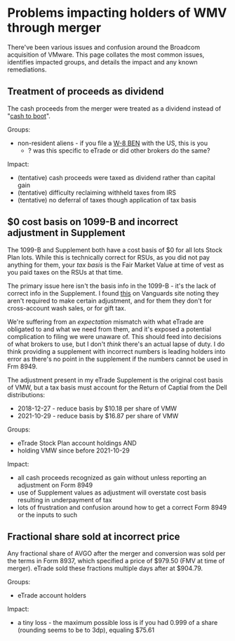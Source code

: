 # Problems impacting holders of WMV through merger

There've been various issues and confusion around the Broadcom acquisition of VMware. This page collates the most common issues, identifies impacted groups, and details the impact and any known remediations.


## Treatment of proceeds as dividend

The cash proceeds from the merger were treated as a dividend instead of "[cash to boot](https://www.costbasis.com/stkchanges/cashtoboot.html#:~:text=Sometimes%20a%20corporation%20goes%20through,addition%20to%20the%20new%20stock.)".


Groups:
* non-resident aliens - if you file a [W-8 BEN](https://www.irs.gov/forms-pubs/about-form-w-8-ben) with the US, this is you
  * ? was this specific to eTrade or did other brokers do the same?

Impact:
* (tentative) cash proceeds were taxed as dividend rather than capital gain
* (tentative) difficulty reclaiming withheld taxes from IRS
* (tentative) no deferral of taxes though application of tax basis



## $0 cost basis on 1099-B and incorrect adjustment in Supplement

The 1099-B and Supplement both have a cost basis of $0 for all lots Stock Plan lots.
While this is technically correct for RSUs, as you did not pay anything for them, your _tax basis_ is the Fair Market Value at time of vest as you paid taxes on the RSUs at that time.

The primary issue here isn't the basis info in the 1099-B - it's the lack of correct info in the Supplement. I found [this](https://investor.vanguard.com/investor-resources-education/taxes/cost-basis-covered-noncovered#:~:text=In%20addition%2C%20for,and%20Form%208949.) on Vanguards site noting they aren't required to make certain adjustment, and for them they don't for cross-account wash sales, or for gift tax.

We're suffering from an _expectation_ mismatch with what eTrade are obligated to and what we need from them, and it's exposed a potential complication to filing we were unaware of. This should feed into decisions of what brokers to use, but I don't _think_ there's an actual lapse of duty. I do think providing a supplement with incorrect numbers is leading holders into error as there's no point in the supplement if the numbers cannot be used in Frm 8949.

The adjustment present in my eTrade Supplement is the original cost basis of VMW, but a tax basis must account for the Return of Captial from the Dell distributions:
* 2018-12-27 - reduce basis by $10.18 per share of VMW
* 2021-10-29 - reduce basis by $16.87 per share of VMW

Groups:
* eTrade Stock Plan account holdings AND
* holding VMW since before 2021-10-29

Impact:
* all cash proceeds recognized as gain without unless reporting an adjustment on Form 8949
* use of Supplement values as adjustment will overstate cost basis resulting in underpayment of tax
* lots of frustration and confusion around how to get a correct Form 8949 or the inputs to such

## Fractional share sold at incorrect price

Any fractional share of AVGO after the merger and conversion was sold per the terms in Form 8937, which specified a price of $979.50 (FMV at time of merger).
eTrade sold these fractions multiple days after at $904.79.

Groups:
* eTrade account holders

Impact:
* a tiny loss - the maximum possible loss is if you had 0.999 of a share (rounding seems to be to 3dp), equaling $75.61

